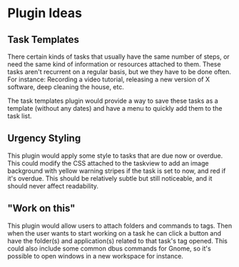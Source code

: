 # Plugin Ideas

## Task Templates

There certain kinds of tasks that usually have the same number of steps,
or need the same kind of information or resources attached to them.
These tasks aren't recurrent on a regular basis, but we they have to be
done often. For instance: Recording a video tutorial, releasing a new
version of X software, deep cleaning the house, etc.

The task templates plugin would provide a way to save these tasks as a
template (without any dates) and have a menu to quickly add them to the
task list.

## Urgency Styling

This plugin would apply some style to tasks that are due now or overdue.
This could modify the CSS attached to the taskview to add an image
background with yellow warning stripes if the task is set to now, and
red if it's overdue. This should be relatively subtle but still
noticeable, and it should never affect readability.

## "Work on this"

This plugin would allow users to attach folders and commands to tags.
Then when the user wants to start working on a task he can click a
button and have the folder(s) and application(s) related to that task's
tag opened. This could also include some common dbus commands for Gnome,
so it's possible to open windows in a new workspace for instance.

